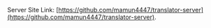 
Server Site Link: [https://github.com/mamun4447/translator-server](https://github.com/mamun4447/translator-server).
